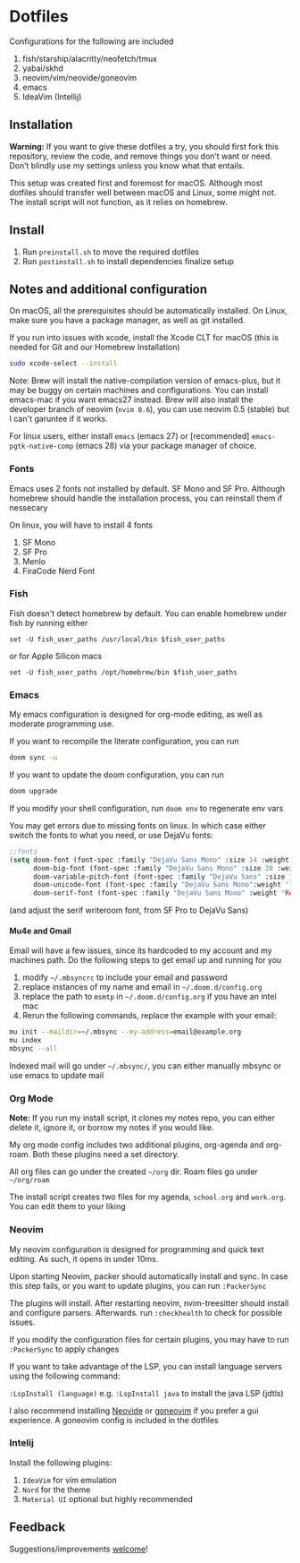 # Dotfiles

Configurations for the following are included

1. fish/starship/alacritty/neofetch/tmux
2. yabai/skhd
3. neovim/vim/neovide/goneovim
4. emacs
5. IdeaVim (Intellij)

## Installation 

**Warning:** If you want to give these dotfiles a try, you should first fork this repository, review the code, and remove things you don’t want or need. Don’t blindly use my settings unless you know what that entails.

This setup was created first and foremost for macOS. Although most dotfiles should transfer well between macOS and Linux, some might not. The install script will not function, as it relies on homebrew.

## Install

1. Run `preinstall.sh` to move the required dotfiles
3. Run `postinstall.sh` to install dependencies finalize setup

## Notes and additional configuration

On macOS, all the prerequisites should be automatically installed. On Linux, make sure you have a package manager, as well as git installed.

If you run into issues with xcode, install the Xcode CLT for macOS (this is needed for Git and our Homebrew Installation)

```zsh
sudo xcode-select --install
```

Note: Brew will install the native-compilation version of emacs-plus, but it may be buggy on certain machines and configurations. You can install emacs-mac if you want emacs27 instead. Brew will also install the developer branch of neovim (`nvim 0.6`), you can use neovim 0.5 (stable) but I can't garuntee if it works. 

For linux users, either install `emacs` (emacs 27) or [recommended] `emacs-pgtk-native-comp` (emacs 28) via your package manager of choice. 

### Fonts
Emacs uses 2 fonts not installed by default. SF Mono and SF Pro. Although homebrew should handle the installation process, you can reinstall them if nessecary

On linux, you will have to install 4 fonts 
1. SF Mono
2. SF Pro
3. Menlo
4. FiraCode Nerd Font

### Fish

Fish doesn't detect homebrew by default. You can enable homebrew under fish by running either

`set -U fish_user_paths /usr/local/bin $fish_user_paths`

or for Apple Silicon macs

`set -U fish_user_paths /opt/homebrew/bin $fish_user_paths`


### Emacs

My emacs configuration is designed for org-mode editing, as well as moderate programming use.

If you want to recompile the literate configuration, you can run

```zsh
doom sync -u
```

If you want to update the doom configuration, you can run

```zsh
doom upgrade
```

If you modify your shell configuration, run `doom env` to regenerate env vars

You may get errors due to missing fonts on linux. In which case either switch the fonts to what you need, or use DejaVu fonts: 
```lisp
;;fonts
(setq doom-font (font-spec :family "DejaVu Sans Mono" :size 14 :weight 'light)
      doom-big-font (font-spec :family "DejaVu Sans Mono" :size 20 :weight 'light)
      doom-variable-pitch-font (font-spec :family "DejaVu Sans" :size 16 :weight 'Medium)
      doom-unicode-font (font-spec :family "DejaVu Sans Mono":weight 'light)
      doom-serif-font (font-spec :family "DejaVu Sans Mono" :weight 'Regular))
```

(and adjust the serif writeroom font, from SF Pro to DejaVu Sans)

#### Mu4e and Gmail
Email will have a few issues, since its hardcoded to my account and my machines path. Do the following steps to get email up and running for you

1. modify `~/.mbsyncrc` to include your email and password 
2. replace instances of my name and email in `~/.doom.d/config.org`
3. replace the path to `msmtp` in `~/.doom.d/config.org` if you have an intel mac
4. Rerun the following commands, replace the example with your email: 

```zsh
mu init --maildir=~/.mbsync --my-address=email@example.org
mu index
mbsync --all
```

Indexed mail will go under `~/.mbsync/`, you can either manually mbsync or use emacs to update mail 

### Org Mode 

**Note:** If you run my install script, it clones my notes repo, you can either delete it, ignore it, or borrow my notes if you would like.

My org mode config includes two additional plugins, org-agenda and org-roam. Both these plugins need a set directory. 

All org files can go under the created `~/org` dir. Roam files go under `~/org/roam`

The install script creates two files for my agenda, `school.org` and `work.org`. You can edit them to your liking

### Neovim

My neovim configuration is designed for programming and quick text editing. As such, it opens in under 10ms.

Upon starting Neovim, packer should automatically install and sync. In case this step fails, or you want to update plugins, you can run `:PackerSync`

The plugins will install. After restarting neovim, nvim-treesitter should install and configure parsers. Afterwards. run `:checkhealth` to check for possible issues.

If you modify the configuration files for certain plugins, you may have to run `:PackerSync` to apply changes

If you want to take advantage of the LSP, you can install language servers using the following command:

`:LspInstall (language)` e.g. `:LspInstall java` to install the java LSP (jdtls)

I also recommend installing [Neovide](https://github.com/Kethku/neovide) or [goneovim](https://github.com/akiyosi/goneovim) if you prefer a gui experience. A goneovim config is included in the dotfiles

### Intelij

Install the following plugins: 
1. `IdeaVim` for vim emulation 
2. `Nord` for the theme
3. `Material UI` optional but highly recommended

## Feedback

Suggestions/improvements
[welcome](https://github.com/shaunsingh/vimrc-dotfiles/issues)!

